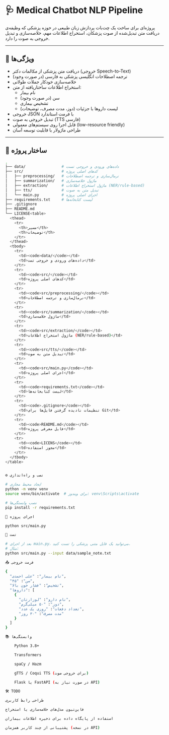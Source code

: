 # 🩺 Medical Chatbot NLP Pipeline

پروژه‌ای برای ساخت یک چت‌بات پردازش زبان طبیعی در حوزه پزشکی که وظیفه‌ی دریافت متن تبدیل‌شده از صوت پزشکان، استخراج اطلاعات مهم، خلاصه‌سازی و تبدیل خروجی به صوت را دارد.

---

## 📌 ویژگی‌ها

- دریافت متن پزشکی از مکالمات دکتر (خروجی Speech-to-Text)
- ترجمه اصطلاحات انگلیسی پزشکی به فارسی (در صورت وجود)
- خلاصه‌سازی خودکار جملات طولانی
- استخراج اطلاعات ساختاریافته از متن:
  - نام بیمار
  - سن (در صورت وجود)
  - تشخیص بیماری
  - لیست داروها با جزئیات (دوز، مدت مصرف، توضیحات)
- خروجی JSON با فرمت استاندارد
- تبدیل خروجی به صوت (TTS فارسی)
- قابل اجرا روی سیستم‌های معمولی (low-resource friendly)
- طراحی ماژولار با قابلیت توسعه آسان

---

## 📂 ساختار پروژه

```bash
.
├── data/                # داده‌های ورودی و خروجی تست
├── src/                 # کدهای اصلی پروژه
│   ├── preprocessing/   # نرمال‌سازی و ترجمه اصطلاحات
│   ├── summarization/   # ماژول خلاصه‌سازی
│   ├── extraction/      # ماژول استخراج اطلاعات (NER/rule-based)
│   ├── tts/             # تبدیل متن به صوت
│   └── main.py          # اجرای اصلی پروژه
├── requirements.txt     # لیست کتابخانه‌ها
├── .gitignore
├── README.md
└── LICENSE<table>
  <thead>
    <tr>
      <th>مسیر</th>
      <th>توضیحات</th>
    </tr>
  </thead>
  <tbody>
    <tr>
      <td><code>data/</code></td>
      <td>داده‌های ورودی و خروجی تست</td>
    </tr>
    <tr>
      <td><code>src/</code></td>
      <td>کدهای اصلی پروژه</td>
    </tr>
    <tr>
      <td><code>src/preprocessing/</code></td>
      <td>نرمال‌سازی و ترجمه اصطلاحات</td>
    </tr>
    <tr>
      <td><code>src/summarization/</code></td>
      <td>ماژول خلاصه‌سازی</td>
    </tr>
    <tr>
      <td><code>src/extraction/</code></td>
      <td>ماژول استخراج اطلاعات (NER/rule-based)</td>
    </tr>
    <tr>
      <td><code>src/tts/</code></td>
      <td>تبدیل متن به صوت</td>
    </tr>
    <tr>
      <td><code>src/main.py</code></td>
      <td>اجرای اصلی پروژه</td>
    </tr>
    <tr>
      <td><code>requirements.txt</code></td>
      <td>لیست کتابخانه‌ها</td>
    </tr>
    <tr>
      <td><code>.gitignore</code></td>
      <td>تنظیمات نادیده گرفتن فایل‌ها برای Git</td>
    </tr>
    <tr>
      <td><code>README.md</code></td>
      <td>فایل معرفی پروژه</td>
    </tr>
    <tr>
      <td><code>LICENS</code></td>
      <td>مجوز استفاده</td>
    </tr>
  </tbody>
</table>


⚙️ نصب و راه‌اندازی

# ایجاد محیط مجازی
python -m venv venv
source venv/bin/activate  # برای ویندوز: venv\Scripts\activate

# نصب وابستگی‌ها
pip install -r requirements.txt

🚀 اجرای پروژه

python src/main.py

🧪 تست

# بعد از اجرای main.py، می‌توانید یک فایل متنی پزشکی را تست کنید.
# مثال:
python src/main.py --input data/sample_note.txt

📤 فرمت خروجی

{
  "نام بیمار": "علی احمدی",
  "سن": "۴۵",
  "تشخیص": "فشار خون بالا",
  "داروها": [
    {
      "نام دارو": "لوزارتان",
      "دوز": "۵۰ میلی‌گرم",
      "تعداد دفعات": "روزی یک عدد",
      "مدت مصرف": "۳۰ روز"
    }
  ]
}

📚 وابستگی‌ها

    Python 3.8+

    Transformers

    spaCy / Hazm

    gTTS / Coqui TTS (برای خروجی صوت)

    Flask یا FastAPI (در صورت نیاز به API)

🛠 TODO

طراحی رابط کاربری

فاین‌تیون مدل‌های خلاصه‌سازی یا استخراج

استفاده از پایگاه داده برای ذخیره اطلاعات بیماران

پشتیبانی از چند کاربر همزمان (در نسخه API)
